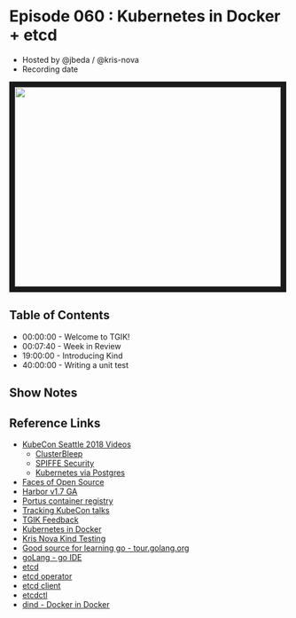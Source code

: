 # Episode 060 : Kubernetes in Docker + etcd

- Hosted by @jbeda / @kris-nova
- Recording date

<!--- Thumbnailed embed of the video, n8Xo_ghCIOSY is the video id from the youtube url --->

<a href="https://www.youtube.com/watch?v=okw8brTi6MY
" target="_blank"><img src="http://img.youtube.com/vi/okw8brTi6MY/hqdefault.jpg" width="480" height="360" border="10" /></a>

## Table of Contents

- 00:00:00 - Welcome to TGIK!
- 00:07:40 - Week in Review
- 19:00:00 - Introducing Kind
- 40:00:00 - Writing a unit test

## Show Notes



## Reference Links

 - [KubeCon Seattle 2018 Videos](https://www.youtube.com/playlist?list=PLj6h78yzYM2PZf9eA7bhWnIh_mK1vyOfU)
     - [ClusterBleep](https://www.youtube.com/watch?v=CLVIbCs2VJY&index=236&list=PLj6h78yzYM2PZf9eA7bhWnIh_mK1vyOfU&t=13s)
     - [SPIFFE Security](https://www.youtube.com/watch?v=-yGWh_YTUkw&index=322&list=PLj6h78yzYM2PZf9eA7bhWnIh_mK1vyOfU&t=0s)
     - [Kubernetes via Postgres](https://www.youtube.com/watch?v=csM8LpedO3E&t=0s&list=PLj6h78yzYM2PZf9eA7bhWnIh_mK1vyOfU&index=18) 
 - [Faces of Open Source](http://facesofopensource.com/)
 - [Harbor v1.7 GA](https://goharbor.io/blogs/harbor-1.7.0-release/)
 - [Portus container registry](https://github.com/suse/portus)
 - [Tracking KubeCon talks](https://github.com/heptio/tgik/issues/157)
 - [TGIK Feedback](https://github.com/heptio/tgik/issues/158)
 - [Kubernetes in Docker](https://github.com/kubernetes-sigs/kind)
 - [Kris Nova Kind Testing](https://github.com/kris-nova/kind-test)
 - [Good source for learning go - tour.golang.org](https://tour.golang.org)
 - [goLang - go IDE](https://www.jetbrains.com/go/)
 - [etcd](https://github.com/etcd-io/etcd)
 - [etcd operator](https://github.com/coreos/etcd-operator)
 - [etcd client](https://github.com/etcd-io/etcd/tree/master/client)
 - [etcdctl](https://github.com/etcd-io/etcd/tree/master/etcdctl)
 - [dind - Docker in Docker](https://github.com/kubernetes-sigs/kubeadm-dind-cluster)
